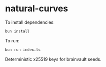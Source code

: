 # natural-curves

To install dependencies:

```bash
bun install
```

To run:

```bash
bun run index.ts
```

Deterministic x25519 keys for brainvault seeds.
